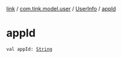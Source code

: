 [link](../../index.md) / [com.tink.model.user](../index.md) / [UserInfo](index.md) / [appId](./app-id.md)

# appId

`val appId: `[`String`](https://kotlinlang.org/api/latest/jvm/stdlib/kotlin/-string/index.html)